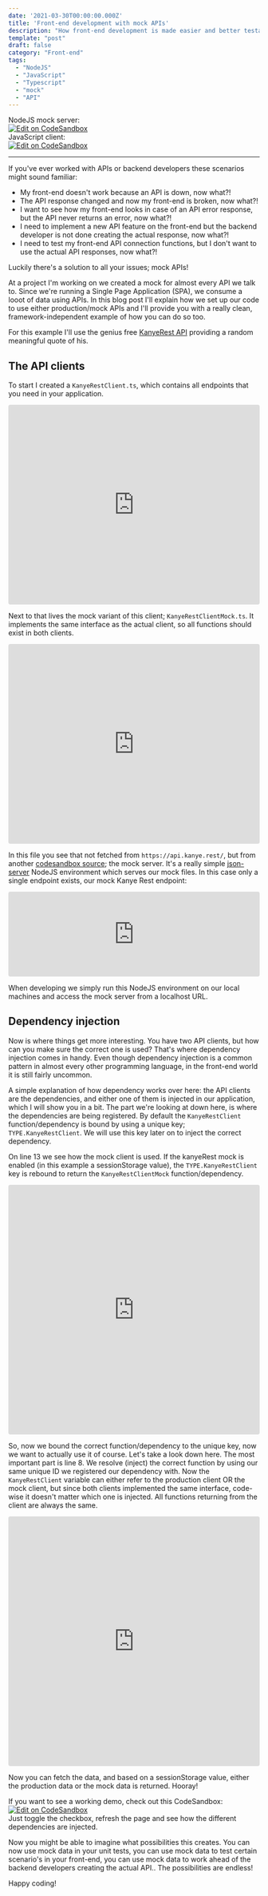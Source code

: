 ```yaml
---
date: '2021-03-30T00:00:00.000Z'
title: 'Front-end development with mock APIs'
description: "How front-end development is made easier and better testable by mocking API endpoints"
template: "post"
draft: false
category: "Front-end"
tags:
  - "NodeJS"
  - "JavaScript"
  - "Typescript"
  - "mock"
  - "API"
---
```


NodeJS mock server: <br /><a href="https://codesandbox.io/s/mockserver-ohwt9" target="_blank" rel="noopener noreferrer"><img src="https://codesandbox.io/static/img/play-codesandbox.svg" alt="Edit on CodeSandbox" /></a><br />
JavaScript client: <br /><a href="https://codesandbox.io/s/mockserver-client-g7ztw" target="_blank" rel="noopener noreferrer"><img src="https://codesandbox.io/static/img/play-codesandbox.svg" alt="Edit on CodeSandbox" /></a><br />

---

If you've ever worked with APIs or backend developers these scenarios might sound familiar:
- My front-end doesn't work because an API is down, now what?!
- The API response changed and now my front-end is broken, now what?!
- I want to see how my front-end looks in case of an API error response, but the API never returns an error, now what?!
- I need to implement a new API feature on the front-end but the backend developer is not done creating the actual response, now what?!
- I need to test my front-end API connection functions, but I don't want to use the actual API responses, now what?!

Luckily there's a solution to all your issues; mock APIs!

At a project I'm working on we created a mock for almost every API we talk to. Since we're running a Single Page Application (SPA), we consume a looot of data using APIs. In this blog post I'll explain how we set up our code to use either production/mock APIs and I'll provide you with a really clean, framework-independent example of how you can do so too. 

For this example I'll use the genius free <a href="https://kanye.rest/" target="_blank" rel="noopener noreferrer">KanyeRest API</a> providing a random meaningful quote of his. 

## The API clients
To start I created a `KanyeRestClient.ts`, which contains all endpoints that you need in your application. 

<iframe src="https://codesandbox.io/embed/mockserver-client-g7ztw?fontsize=14&hidenavigation=1&module=%2Fsrc%2Fapi%2FKanyeRestClient.ts&theme=dark&view=editor"
     style="width:100%; height:400px; border:0; border-radius: 4px; overflow:hidden;"
     title="mockserver-client"
     allow="accelerometer; ambient-light-sensor; camera; encrypted-media; geolocation; gyroscope; hid; microphone; midi; payment; usb; vr; xr-spatial-tracking"
     sandbox="allow-forms allow-modals allow-popups allow-presentation allow-same-origin allow-scripts"
   ></iframe>

Next to that lives the mock variant of this client; `KanyeRestClientMock.ts`. It implements the same interface as the actual client, so all functions should exist in both clients. 

<iframe src="https://codesandbox.io/embed/mockserver-client-g7ztw?fontsize=14&hidenavigation=1&module=%2Fsrc%2Fapi%2FKanyeRestClientMock.ts&theme=dark&view=editor"
     style="width:100%; height:400px; border:0; border-radius: 4px; overflow:hidden;"
     title="mockserver-client"
     allow="accelerometer; ambient-light-sensor; camera; encrypted-media; geolocation; gyroscope; hid; microphone; midi; payment; usb; vr; xr-spatial-tracking"
     sandbox="allow-forms allow-modals allow-popups allow-presentation allow-same-origin allow-scripts"
   ></iframe>

In this file you see that not fetched from `https://api.kanye.rest/`, but from another <a href="https://codesandbox.io/s/mockserver-ohwt9?file=/src/index.js" target="_blank" rel="noopener noreferrer">codesandbox source</a>; the mock server. It's a really simple <a href="https://github.com/typicode/json-server" target="_blank" rel="noopener noreferrer">json-server</a> NodeJS environment which serves our mock files. In this case only a single endpoint exists, our mock Kanye Rest endpoint:

<iframe src="https://codesandbox.io/embed/mockserver-ohwt9?fontsize=14&hidenavigation=1&initialpath=%2Fkanye-rest&theme=dark&view=preview"
     style="width:100%; height:170px; border:0; border-radius: 4px; overflow:hidden;"
     title="mockserver"
     allow="accelerometer; ambient-light-sensor; camera; encrypted-media; geolocation; gyroscope; hid; microphone; midi; payment; usb; vr; xr-spatial-tracking"
     sandbox="allow-forms allow-modals allow-popups allow-presentation allow-same-origin allow-scripts"
   ></iframe>

When developing we simply run this NodeJS environment on our local machines and access the mock server from a localhost URL. 

## Dependency injection
Now is where things get more interesting. You have two API clients, but how can you make sure the correct one is used? That's where dependency injection comes in handy. Even though dependency injection is a common pattern in almost every other programming language, in the front-end world it is still fairly uncommon.  

A simple explanation of how dependency works over here: the API clients are the dependencies, and either one of them is injected in our application, which I will show you in a bit. The part we're looking at down here, is where the dependencies are being registered. By default the `KanyeRestClient` function/dependency is bound by using a unique key; `TYPE.KanyeRestClient`. We will use this key later on to inject the correct dependency.

On line 13 we see how the mock client is used. If the kanyeRest mock is enabled (in this example a sessionStorage value), the `TYPE.KanyeRestClient` key is rebound to return the `KanyeRestClientMock` function/dependency.

<iframe src="https://codesandbox.io/embed/mockserver-client-g7ztw?fontsize=14&hidenavigation=1&module=%2Fsrc%2Fservices%2Fcontainer.ts&theme=dark&view=editor"
     style="width:100%; height:500px; border:0; border-radius: 4px; overflow:hidden;"
     title="mockserver-client"
     allow="accelerometer; ambient-light-sensor; camera; encrypted-media; geolocation; gyroscope; hid; microphone; midi; payment; usb; vr; xr-spatial-tracking"
     sandbox="allow-forms allow-modals allow-popups allow-presentation allow-same-origin allow-scripts"
   ></iframe>

So, now we bound the correct function/dependency to the unique key, now we want to actually use it of course. Let's take a look down here. The most important part is line 8. We resolve (inject) the correct function by using our same unique ID we registered our dependency with. Now the `KanyeRestClient` variable can either refer to the production client OR the mock client, but since both clients implemented the same interface, code-wise it doesn't matter which one is injected. All functions returning from the client are always the same.

<iframe src="https://codesandbox.io/embed/mockserver-client-g7ztw?fontsize=14&hidenavigation=1&module=%2Fsrc%2Findex.ts&theme=dark&view=editor"
     style="width:100%; height:500px; border:0; border-radius: 4px; overflow:hidden;"
     title="mockserver-client"
     allow="accelerometer; ambient-light-sensor; camera; encrypted-media; geolocation; gyroscope; hid; microphone; midi; payment; usb; vr; xr-spatial-tracking"
     sandbox="allow-forms allow-modals allow-popups allow-presentation allow-same-origin allow-scripts"
   ></iframe>

Now you can fetch the data, and based on a sessionStorage value, either the production data or the mock data is returned. Hooray!

If you want to see a working demo, check out this CodeSandbox:
<br />
<a href="https://codesandbox.io/s/mockserver-client-g7ztw" target="_blank" rel="noopener noreferrer"><img src="https://codesandbox.io/static/img/play-codesandbox.svg" alt="Edit on CodeSandbox" /></a>
<br />
Just toggle the checkbox, refresh the page and see how the different dependencies are injected.

Now you might be able to imagine what possibilities this creates. You can now use mock data in your unit tests, you can use mock data to test certain scenario's in your front-end, you can use mock data to work ahead of the backend developers creating the actual API.. The possibilities are endless!

Happy coding!